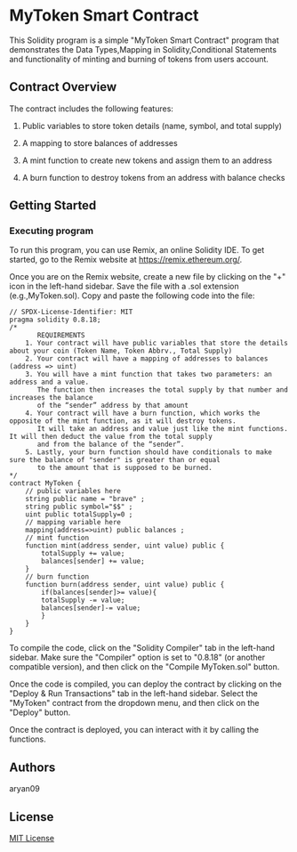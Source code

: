 # MyToken Smart Contract 

This Solidity program is a simple "MyToken Smart Contract" program that demonstrates the Data Types,Mapping in Solidity,Conditional Statements and functionality of minting and burning of tokens from users account.

## Contract Overview
The contract includes the following features:

1. Public variables to store token details (name, symbol, and total supply)

2. A mapping to store balances of addresses

3. A mint function to create new tokens and assign them to an address

4. A burn function to destroy tokens from an address with balance checks

## Getting Started

### Executing program

To run this program, you can use Remix, an online Solidity IDE. To get started, go to the Remix website at https://remix.ethereum.org/.

Once you are on the Remix website, create a new file by clicking on the "+" icon in the left-hand sidebar. Save the file with a .sol extension (e.g.,MyToken.sol). Copy and paste the following code into the file:

```solidity
// SPDX-License-Identifier: MIT
pragma solidity 0.8.18;
/*
       REQUIREMENTS
    1. Your contract will have public variables that store the details about your coin (Token Name, Token Abbrv., Total Supply)
    2. Your contract will have a mapping of addresses to balances (address => uint)
    3. You will have a mint function that takes two parameters: an address and a value. 
       The function then increases the total supply by that number and increases the balance 
       of the “sender” address by that amount
    4. Your contract will have a burn function, which works the opposite of the mint function, as it will destroy tokens. 
       It will take an address and value just like the mint functions. It will then deduct the value from the total supply 
       and from the balance of the “sender”.
    5. Lastly, your burn function should have conditionals to make sure the balance of "sender" is greater than or equal 
       to the amount that is supposed to be burned.
*/
contract MyToken {
    // public variables here
    string public name = "brave" ;
    string public symbol="$$" ;
    uint public totalSupply=0 ;
    // mapping variable here
    mapping(address=>uint) public balances ;
    // mint function
    function mint(address sender, uint value) public {
        totalSupply += value;
        balances[sender] += value;
    }
    // burn function
    function burn(address sender, uint value) public {
        if(balances[sender]>= value){
        totalSupply -= value;
        balances[sender]-= value;
        }
    }
}
```

To compile the code, click on the "Solidity Compiler" tab in the left-hand sidebar. Make sure the "Compiler" option is set to "0.8.18" (or another compatible version), and then click on the "Compile MyToken.sol" button.

Once the code is compiled, you can deploy the contract by clicking on the "Deploy & Run Transactions" tab in the left-hand sidebar. Select the "MyToken" contract from the dropdown menu, and then click on the "Deploy" button.

Once the contract is deployed, you can interact with it by calling the functions. 

## Authors
aryan09


## License

[MIT License](../LICENSE)

